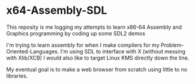 # x64-Assembly-SDL
This reposity is me logging my attempts to learn x86-64 Assembly and Graphics programming by coding up some SDL2 demos

I'm trying to learn assembly for when I make compilers for my Problem-Oriented-Languages. I'm using SDL to interface with X (without messing with Xlib/XCB) I would also like to target Linux KMS directly down the line.

My eventual goal is to make a web browser from scratch using little to no libraries.


